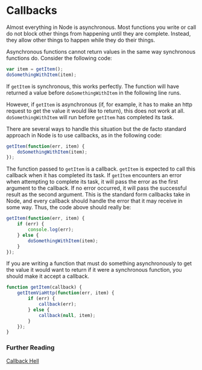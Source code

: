 # Callbacks

Almost everything in Node is asynchronous. Most functions you write or call do not block other things from happening until they are complete. Instead, they allow other things to happen while they do their things.

Asynchronous functions cannot return values in the same way synchronous functions do. Consider the following code:

```js
var item = getItem();
doSomethingWithItem(item);
```

If `getItem` is synchronous, this works perfectly. The function will have returned a value before `doSomethingWithItem` in the following line runs.

However, if `getItem` is asynchronous (if, for example, it has to make an http request to get the value it would like to return), this does not work at all. `doSomethingWithItem` will run before `getItem` has completed its task.

There are several ways to handle this situation but the de facto standard approach in Node is to use callbacks, as in the following code:

```js
getItem(function(err, item) {
    doSomethingWithItem(item);
});
```

The function passed to `getItem` is a callback. `getItem` is expected to call this callback when it has completed its task. If `getItem` encounters an error when attempting to complete its task, it will pass the error as the first argument to the callback. If no error occurred, it will pass the successful result as the second argument. This is the standard form callbacks take in Node, and every callback should handle the error that it may receive in some way. Thus, the code above should really be:

```js
getItem(function(err, item) {
    if (err) {
        console.log(err);
    } else {
        doSomethingWithItem(item);
    }
});
```

If you are writing a function that must do something asynchronously to get the value it would want to return if it were a synchronous function, you should make it accept a callback.

```js
function getItem(callback) {
    getItemViaHttp(function(err, item) {
        if (err) {
            callback(err);
        } else {
            callback(null, item);
        }
    });
}
```

### Further Reading

<a href="http://callbackhell.com/">Callback Hell</a>
